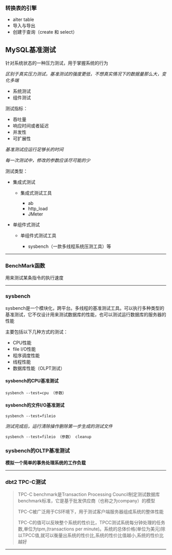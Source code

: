 ### 转换表的引擎

*	alter table
*	导入与导出
*	创建于查询（create 和 select）



## MySQL基准测试

针对系统状态的一种压力测试，用于掌握系统的行为

*区别于真实压力测试，基准测试的强度更低，不想真实情况下的数据量那么大，变化多端*

*	系统测试
*	组件测试

测试指标：

*	吞吐量
*	响应时间或者延迟
*	并发性
*	可扩展性

*基准测试应运行足够长的时间*

*每一次测试中，修改的参数应该尽可能的少*

测试类型：

*	集成式测试
	*	集成式测试工具

		*	ab
		*	http_load
		*	JMeter

*	单组件式测试
	*	单组件式测试工具

		*	sysbench（一款多线程系统压测工具）等

_ _ _

### BenchMark函数

用来测试某条指令的执行速度
_ _ _

### sysbench

sysbench是一个模块化，跨平台。多线程的基准测试工具。可以执行多种类型的基准测试，它不仅设计用来测试数据库的性能，也可以测试运行数据库的服务器的性能

主要包括以下几种方式的测试：

*	CPU性能
*	file I/O性能
*	程序调度性能
*	线程性能
*	数据库性能（OLPT测试）

#### sysbench的CPU基准测试
~~~
sysbench --test=cpu （参数）
~~~

#### sysbench的文件I/O基准测试
~~~
sysbench --test=fileio
~~~

*测试完成后，运行清除操作删除第一步生成的测试文件*
~~~
sysbench --test=fileio （参数） cleanup
~~~

### sysbench的OLTP基准测试

**模拟一个简单的事务处理系统的工作负载**

_ _ _

### dbt2 TPC-C测试

>TPC-C benchmark是Transaction Processing Council制定测试数据库benchmark标准，它是基于批发供应商（也称之为company）的模型
>
>TPC-C被广泛用于CS环境下，用于测试客户端服务器组成系统的整体性能
>
>TPC-C的值可以反映整个系统的性价比，TPCC测试系统每分钟处理的任务数,单位为tpm,(transactions per minute)。系统的总体价格(单位为美元)除以TPCC值,就可以衡量出系统的性价比,系统的性价比值越小,系统的性价比越好

****
